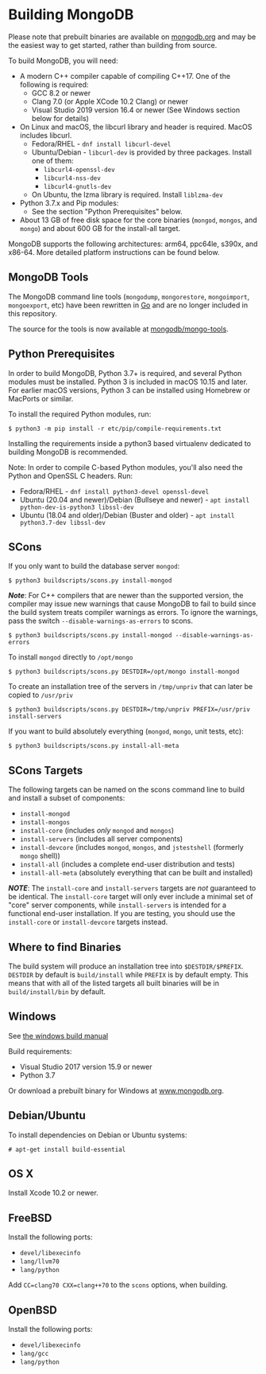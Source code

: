 Building MongoDB
================

Please note that prebuilt binaries are available on
[mongodb.org](http://www.mongodb.org/downloads) and may be the easiest
way to get started, rather than building from source.

To build MongoDB, you will need:

* A modern C++ compiler capable of compiling C++17. One of the following is required:
    * GCC 8.2 or newer
    * Clang 7.0 (or Apple XCode 10.2 Clang) or newer
    * Visual Studio 2019 version 16.4 or newer (See Windows section below for details)
* On Linux and macOS, the libcurl library and header is required. MacOS includes libcurl.
    * Fedora/RHEL - `dnf install libcurl-devel`
    * Ubuntu/Debian - `libcurl-dev` is provided by three packages. Install one of them:
      * `libcurl4-openssl-dev`
      * `libcurl4-nss-dev`
      * `libcurl4-gnutls-dev`
    * On Ubuntu, the lzma library is required. Install `liblzma-dev`
* Python 3.7.x and Pip modules:
  * See the section "Python Prerequisites" below.
* About 13 GB of free disk space for the core binaries (`mongod`,
  `mongos`, and `mongo`) and about 600 GB for the install-all target.

MongoDB supports the following architectures: arm64, ppc64le, s390x,
and x86-64.  More detailed platform instructions can be found below.


MongoDB Tools
--------------

The MongoDB command line tools (`mongodump`, `mongorestore`,
`mongoimport`, `mongoexport`, etc) have been rewritten in
[Go](http://golang.org/) and are no longer included in this
repository.

The source for the tools is now available at
[mongodb/mongo-tools](https://github.com/mongodb/mongo-tools).


Python Prerequisites
---------------

In order to build MongoDB, Python 3.7+ is required, and several Python
modules must be installed. Python 3 is included in macOS 10.15 and later.
For earlier macOS versions, Python 3 can be installed using Homebrew or
MacPorts or similar.

To install the required Python modules, run:

    $ python3 -m pip install -r etc/pip/compile-requirements.txt

Installing the requirements inside a python3 based virtualenv
dedicated to building MongoDB is recommended.

Note: In order to compile C-based Python modules, you'll also need the
Python and OpenSSL C headers. Run:

* Fedora/RHEL - `dnf install python3-devel openssl-devel`
* Ubuntu (20.04 and newer)/Debian (Bullseye and newer) - `apt install python-dev-is-python3 libssl-dev`
* Ubuntu (18.04 and older)/Debian (Buster and older) - `apt install python3.7-dev libssl-dev`


SCons
---------------

If you only want to build the database server `mongod`:

    $ python3 buildscripts/scons.py install-mongod

***Note***: For C++ compilers that are newer than the supported
version, the compiler may issue new warnings that cause MongoDB to
fail to build since the build system treats compiler warnings as
errors. To ignore the warnings, pass the switch
`--disable-warnings-as-errors` to scons.

    $ python3 buildscripts/scons.py install-mongod --disable-warnings-as-errors

To install `mongod` directly to `/opt/mongo`

    $ python3 buildscripts/scons.py DESTDIR=/opt/mongo install-mongod

To create an installation tree of the servers in `/tmp/unpriv` that
can later be copied to `/usr/priv`

    $ python3 buildscripts/scons.py DESTDIR=/tmp/unpriv PREFIX=/usr/priv install-servers

If you want to build absolutely everything (`mongod`, `mongo`, unit
tests, etc):

    $ python3 buildscripts/scons.py install-all-meta


SCons Targets
--------------

The following targets can be named on the scons command line to build and
install a subset of components:

* `install-mongod`
* `install-mongos`
* `install-core` (includes *only* `mongod` and `mongos`)
* `install-servers` (includes all server components)
* `install-devcore` (includes `mongod`, `mongos`, and `jstestshell` (formerly `mongo` shell))
* `install-all` (includes a complete end-user distribution and tests)
* `install-all-meta` (absolutely everything that can be built and installed)

***NOTE***: The `install-core` and `install-servers` targets are *not*
guaranteed to be identical. The `install-core` target will only ever include a
minimal set of "core" server components, while `install-servers` is intended
for a functional end-user installation. If you are testing, you should use the
`install-core` or `install-devcore` targets instead.

Where to find Binaries
----------------------

The build system will produce an installation tree into
`$DESTDIR/$PREFIX`. `DESTDIR` by default is `build/install` while
`PREFIX` is by default empty. This means that with all of the listed
targets all built binaries will be in `build/install/bin` by default.


Windows
--------------

See [the windows build
manual](https://github.com/mongodb/mongo/wiki/Build-Mongodb-From-Source#windows-specific-instructions)

Build requirements:
* Visual Studio 2017 version 15.9 or newer
* Python 3.7

Or download a prebuilt binary for Windows at www.mongodb.org.


Debian/Ubuntu
--------------

To install dependencies on Debian or Ubuntu systems:

    # apt-get install build-essential


OS X
--------------

Install Xcode 10.2 or newer.

FreeBSD
--------------

Install the following ports:

  * `devel/libexecinfo`
  * `lang/llvm70`
  * `lang/python`

Add `CC=clang70 CXX=clang++70` to the `scons` options, when building.


OpenBSD
--------------
Install the following ports:

  * `devel/libexecinfo`
  * `lang/gcc`
  * `lang/python`
